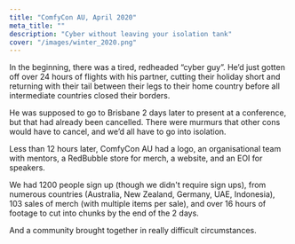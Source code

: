```yaml
---
title: "ComfyCon AU, April 2020"
meta_title: ""
description: "Cyber without leaving your isolation tank"
cover: "/images/winter_2020.png"
---
```

In the beginning, there was a tired, redheaded “cyber guy”. He’d just gotten off over 24 hours of flights with his partner, cutting their holiday short and returning with their tail between their legs to their home country before all intermediate countries closed their borders.

He was supposed to go to Brisbane 2 days later to present at a conference, but that had already been cancelled. There were murmurs that other cons would have to cancel, and we’d all have to go into isolation.

Less than 12 hours later, ComfyCon AU had a logo, an organisational team with mentors, a RedBubble store for merch, a website, and an EOI for speakers.

We had 1200 people sign up (though we didn't require sign ups), from numerous countries (Australia, New Zealand, Germany, UAE, Indonesia), 103 sales of merch (with multiple items per sale), and over 16 hours of footage to cut into chunks by the end of the 2 days.

And a community brought together in really difficult circumstances.
